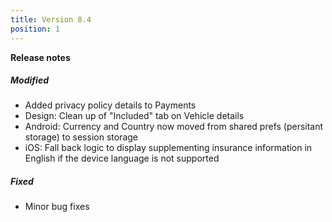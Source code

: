 ```yaml
---
title: Version 8.4
position: 1
---
```


**Release notes**

##### Modified

* Added privacy policy details to Payments
* Design: Clean up of "Included" tab on Vehicle details
* Android: Currency and Country now moved from shared prefs (persitant storage) to session storage
* iOS: Fall back logic to display supplementing insurance information in English if the device language is not supported

##### Fixed
* Minor bug fixes
